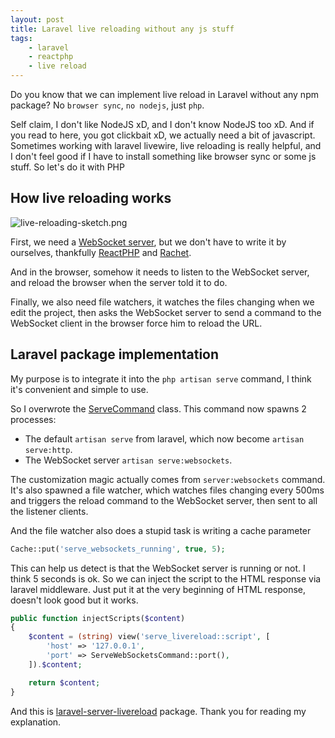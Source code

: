 ```yaml
---
layout: post
title: Laravel live reloading without any js stuff
tags:
    - laravel
    - reactphp
    - live reload
---
```

Do you know that we can implement live reload in Laravel without any npm package? No `browser sync`, `no nodejs`, just `php`.

Self claim, I don't like NodeJS xD, and I don't know NodeJS too xD. And if you read to here, you got clickbait xD, we actually need a bit of javascript. Sometimes working with laravel livewire, live reloading is really helpful, and I don't feel good if I have to install something like browser sync or some js stuff. So let's do it with PHP

## How live reloading works

![live-reloading-sketch.png](https://i.imgur.com/vTX65xy.png)

First, we need a [WebSocket server](https://developer.mozilla.org/en-US/docs/Web/API/WebSockets_API/Writing_WebSocket_servers), but we don't have to write it by ourselves, thankfully [ReactPHP](https://reactphp.org/) and [Rachet](http://socketo.me/).

And in the browser, somehow it needs to listen to the WebSocket server, and reload the browser when the server told it to do.

Finally, we also need file watchers, it watches the files changing when we edit the project, then asks the WebSocket server to send a command to the WebSocket client in the browser force him to reload the URL.

## Laravel package implementation

My purpose is to integrate it into the `php artisan serve` command, I think it's convenient and simple to use.

So I overwrote the [ServeCommand](https://github.com/bangnokia/laravel-serve-livereload/blob/84d9689444652ca8ab687e74b5c7bf65e04696b0/src/Commands/ServeCommand.php) class. This command now spawns 2 processes:

- The default `artisan serve` from laravel, which now become `artisan serve:http`.
- The WebSocket server `artisan serve:websockets`.

The customization magic actually comes from `server:websockets` command. It's also spawned a file watcher, which watches files changing every 500ms and triggers the reload command to the WebSocket server, then sent to all the listener clients.

And the file watcher also does a stupid task is writing a cache parameter

```php
Cache::put('serve_websockets_running', true, 5);
```

This can help us detect is that the WebSocket server is running or not. I think 5 seconds is ok. So we can inject the script to the HTML response via laravel middleware. Just put it at the very beginning of HTML response, doesn't look good but it works.

```php
public function injectScripts($content)
{
    $content = (string) view('serve_livereload::script', [
        'host' => '127.0.0.1',
        'port' => ServeWebSocketsCommand::port(),
    ]).$content;

    return $content;
}

```

And this is [laravel-server-livereload](https://github.com/bangnokia/laravel-serve-livereload) package. Thank you for reading my explanation.
